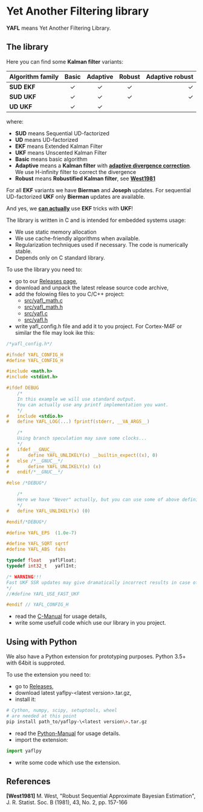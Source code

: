 # Yet Another Filtering library

**YAFL** means Yet Another Filtering Library.

## The library
Here you can find some **Kalman filter** variants:

| Algorithm family | Basic        | Adaptive     | Robust       | Adaptive robust |
| :--------------- | :----------: | :----------: | :----------: | --------------: |
| **SUD EKF**      | ✓            | ✓            | ✓            | ✓               |
| **SUD UKF**      | ✓            | ✓            | ✓            | ✓               |
| **UD UKF**       | ✓            | ✓            |              |                 |

where:
* **SUD** means Sequential UD-factorized
* **UD**  means UD-factorized
* **EKF** means Extended Kalman Filter
* **UKF** means Unscented Kalman Filter
* **Basic** means basic algorithm
* **Adaptive** means a **Kalman filter** with [**adaptive divergence correction**](./doc/AdaptiveCorrection.pdf). We use H-infinity filter to correct the divergence
* **Robust**   means **Robustified Kalman filter**, see [**West1981**](#west_1981)

For all **EKF** variants we have **Bierman** and **Joseph** updates.
For sequential UD-factorized **UKF** only **Bierman** updates are available.

And yes, we [**can actually**](./doc/UsingEKFTricksWithSPKF.pdf) use **EKF** tricks with **UKF**!

The library is written in C and is intended for embedded systems usage:
* We use static memory allocation
* We use cache-friendly algorithms when available.
* Regularization techniques used if necessary. The code is numerically stable.
* Depends only on C standard library.

To use the library you need to:
* go to our [Releases page](https://github.com/shkolnick-kun/yafl/releases),
* download and unpack the latest release source code archive,
* add the folowing files to you C/C++ project:
  * [src/yafl_math.c](./src/yafl_math.c)
  * [src/yafl_math.h](./src/yafl_math.h)
  * [src/yafl.c](./src/yafl.c)
  * [src/yafl.h](./src/yafl.h)
* write yafl_config.h file and add it to you project. For Cortex-M4F or similar the file may look ike this:

```C
/*yafl_config.h*/

#ifndef YAFL_CONFIG_H
#define YAFL_CONFIG_H

#include <math.h>
#include <stdint.h>

#ifdef DEBUG
    /*
    In this example we will use standard output.
    You can actually use any printf implementation you want.
    */
#   include <stdio.h>
#   define YAFL_LOG(...) fprintf(stderr, __VA_ARGS__)

    /*
    Using branch speculation may save some clocks...
    */
#   ifdef __GNUC__
#       define YAFL_UNLIKELY(x) __builtin_expect((x), 0)
#   else /*__GNUC__*/
#       define YAFL_UNLIKELY(x) (x)
#   endif/*__GNUC__*/

#else /*DEBUG*/

    /*
    Here we have "Never" actually, but you can use some of above definitions if you want.
    */
#   define YAFL_UNLIKELY(x) (0)

#endif/*DEBUG*/

#define YAFL_EPS  (1.0e-7)

#define YAFL_SQRT sqrtf
#define YAFL_ABS  fabs

typedef float   yaflFloat;
typedef int32_t   yaflInt;

/* WARNING!!!
Fast UKF SSR updates may give dramatically incorrect results in case of adaptive Bierman filter
*/
//#define YAFL_USE_FAST_UKF

#endif // YAFL_CONFIG_H

```
* read the [C-Manual](./doc/C-Manual.md) for usage details,
* write some usefull code which use our library in you project.


## Using with Python
We also have a Python extension for prototyping purposes. Python 3.5+ with 64bit is supproted.

To use the extension you need to:
* go to [Releases](https://github.com/shkolnick-kun/yafl/releases),
* download latest yaflpy-\<latest version\>.tar.gz,
* install it:
```bash
# Cython, numpy, scipy, setuptools, wheel
# are needed at this point
pip install path_to/yaflpy-\<latest version\>.tar.gz
```
* read the [Python-Manual](./doc/Python-Manual.md) for usage details.
* import the extension:
```Python
import yaflpy
```
* write some code which use the extension.

## References
<a name="west_1981"> **\[West1981\]** M. West, "Robust Sequential Approximate Bayesian Estimation", J. R. Statist. Soc. B (1981), 43, No. 2, pp. 157-166 </a>
